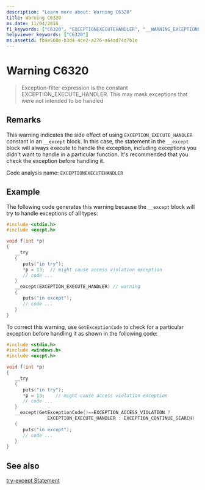 ```yaml
---
description: "Learn more about: Warning C6320"
title: Warning C6320
ms.date: 11/04/2016
f1_keywords: ["C6320", "EXCEPTIONEXECUTEHANDLER", "__WARNING_EXCEPTIONEXECUTEHANDLER"]
helpviewer_keywords: ["C6320"]
ms.assetid: fb9e568e-b3d4-4ce2-a276-a64ad74d7b1e
---
```

# Warning C6320

> Exception-filter expression is the constant EXCEPTION_EXECUTE_HANDLER. This may mask exceptions that were not intended to be handled

## Remarks

This warning indicates the side effect of using `EXCEPTION_EXECUTE_HANDLER` constant in an `__except` block. In this case, the statement in the `__except` block will always execute to handle the exception, including exceptions you didn't want to handle in a particular function. It's recommended that you check the exception before handling it.

Code analysis name: `EXCEPTIONEXECUTEHANDLER`

## Example

The following code generates this warning because the `__except` block will try to handle exceptions of all types:

```cpp
#include <stdio.h>
#include <excpt.h>

void f(int *p)
{
   __try
   {
      puts("in try");
      *p = 13;  // might cause access violation exception
      // code ...
   }
   __except(EXCEPTION_EXECUTE_HANDLER) // warning
   {
      puts("in except");
      // code ...
   }
}
```

To correct this warning, use `GetExceptionCode` to check for a particular exception before handling it as shown in the following code:

```cpp
#include <stdio.h>
#include <windows.h>
#include <excpt.h>

void f(int *p)
{
   __try
   {
      puts("in try");
      *p = 13;    // might cause access violation exception
      // code ...
   }
   __except(GetExceptionCode()==EXCEPTION_ACCESS_VIOLATION ?
               EXCEPTION_EXECUTE_HANDLER : EXCEPTION_CONTINUE_SEARCH)
   {
      puts("in except");
      // code ...
   }
}
```

## See also

[try-except Statement](../cpp/try-except-statement.md)

